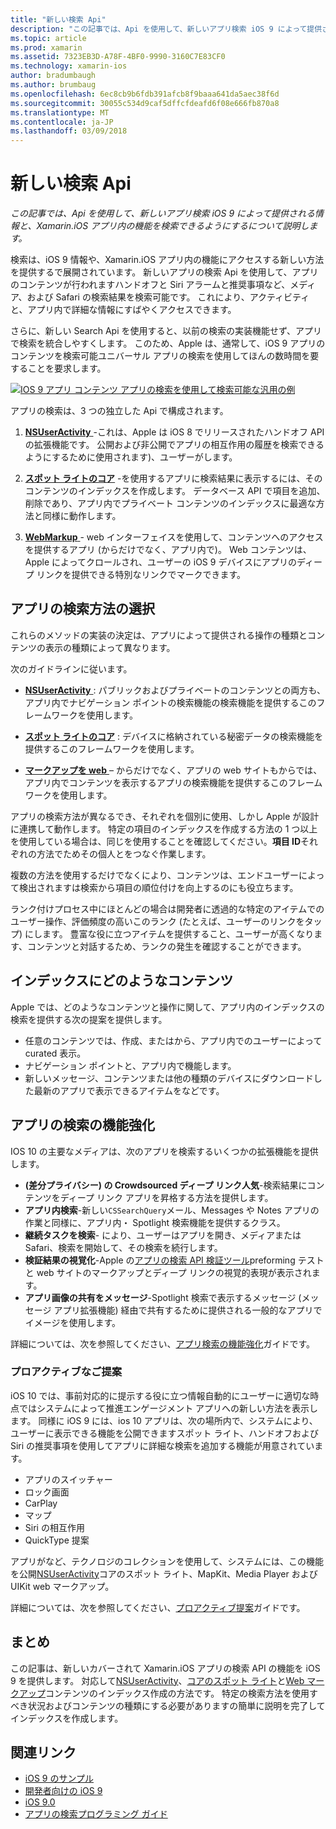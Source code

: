 ```yaml
---
title: "新しい検索 Api"
description: "この記事では、Api を使用して、新しいアプリ検索 iOS 9 によって提供される情報と、Xamarin.iOS アプリ内の機能を検索できるようにするについて説明します。"
ms.topic: article
ms.prod: xamarin
ms.assetid: 7323EB3D-A78F-4BF0-9990-3160C7E83CF0
ms.technology: xamarin-ios
author: bradumbaugh
ms.author: brumbaug
ms.openlocfilehash: 6ec8cb9b6fdb391afcb8f9baaa641da5aec38f6d
ms.sourcegitcommit: 30055c534d9caf5dffcfdeafd6f08e666fb870a8
ms.translationtype: MT
ms.contentlocale: ja-JP
ms.lasthandoff: 03/09/2018
---
```

# <a name="new-search-apis"></a>新しい検索 Api

_この記事では、Api を使用して、新しいアプリ検索 iOS 9 によって提供される情報と、Xamarin.iOS アプリ内の機能を検索できるようにするについて説明します。_

検索は、iOS 9 情報や、Xamarin.iOS アプリ内の機能にアクセスする新しい方法を提供するで展開されています。 新しいアプリの検索 Api を使用して、アプリのコンテンツが行われますハンドオフと Siri アラームと推奨事項など、メディア、および Safari の検索結果を検索可能です。 これにより、アクティビティと、アプリ内で詳細な情報にすばやくアクセスできます。

さらに、新しい Search Api を使用すると、以前の検索の実装機能せず、アプリで検索を統合しやすくします。 このため、Apple は、通常して、iOS 9 アプリのコンテンツを検索可能ユニバーサル アプリの検索を使用してほんの数時間を要することを要求します。

[![](images/intro01.png "IOS 9 アプリ コンテンツ アプリの検索を使用して検索可能な汎用の例")](images/intro01.png#lightbox)

アプリの検索は、3 つの独立した Api で構成されます。

1. [**NSUserActivity** ](nsuseractivity.md) -これは、Apple は iOS 8 でリリースされたハンドオフ API の拡張機能です。 公開および非公開でアプリの相互作用の履歴を検索できるようにするために使用されます)、ユーザーがします。

2. [**スポット ライトのコア**](corespotlight.md) -を使用するアプリに検索結果に表示するには、そのコンテンツのインデックスを作成します。 データベース API で項目を追加、削除であり、アプリ内でプライベート コンテンツのインデックスに最適な方法と同様に動作します。

3. [**WebMarkup** ](web-markup.md) - web インターフェイスを使用して、コンテンツへのアクセスを提供するアプリ (からだけでなく、アプリ内で)。 Web コンテンツは、Apple によってクロールされ、ユーザーの iOS 9 デバイスにアプリのディープ リンクを提供できる特別なリンクでマークできます。

## <a name="selecting-an-app-search-approach"></a>アプリの検索方法の選択

これらのメソッドの実装の決定は、アプリによって提供される操作の種類とコンテンツの表示の種類によって異なります。

次のガイドラインに従います。

- [**NSUserActivity** ](nsuseractivity.md) : パブリックおよびプライベートのコンテンツとの両方も、アプリ内でナビゲーション ポイントの検索機能の検索機能を提供するこのフレームワークを使用します。

- [**スポット ライトのコア**](corespotlight.md) : デバイスに格納されている秘密データの検索機能を提供するこのフレームワークを使用します。

- [**マークアップを web** ](web-markup.md) – からだけでなく、アプリの web サイトもからでは、アプリ内でコンテンツを表示するアプリの検索機能を提供するこのフレームワークを使用します。

アプリの検索方法が異なるでき、それぞれを個別に使用、しかし Apple が設計に連携して動作します。 特定の項目のインデックスを作成する方法の 1 つ以上を使用している場合は、同じを使用することを確認してください。**項目 ID**それぞれの方法でためその個人とをつなぐ作業します。

複数の方法を使用するだけでなくにより、コンテンツは、エンドユーザーによって検出されますは検索から項目の順位付けを向上するのにも役立ちます。

ランク付けプロセス中にほとんどの場合は開発者に透過的な特定のアイテムでのユーザー操作、評価頻度の高いこのランク (たとえば、ユーザーのリンクをタップ) にします。
豊富な役に立つアイテムを提供すること、ユーザーが高くなります、コンテンツと対話するため、ランクの発生を確認することができます。

## <a name="what-content-to-index"></a>インデックスにどのようなコンテンツ

Apple では、どのようなコンテンツと操作に関して、アプリ内のインデックスの検索を提供する次の提案を提供します。

 - 任意のコンテンツでは、作成、またはから、アプリ内でのユーザーによって curated 表示。
 - ナビゲーション ポイントと、アプリ内で機能します。
 - 新しいメッセージ、コンテンツまたは他の種類のデバイスにダウンロードした最新のアプリで表示できるアイテムをなどです。

## <a name="app-search-enhancements"></a>アプリの検索の機能強化

IOS 10 の主要なメディアは、次のアプリを検索するいくつかの拡張機能を提供します。

- **(差分プライバシー) の Crowdsourced ディープ リンク人気**-検索結果にコンテンツをディープ リンク アプリを昇格する方法を提供します。
- **アプリ内検索**-新しい`CSSearchQuery`メール、Messages や Notes アプリの作業と同様に、アプリ内・ Spotlight 検索機能を提供するクラス。
- **継続タスクを検索**- により、ユーザーはアプリを開き、メディアまたは Safari、検索を開始して、その検索を続行します。
- **検証結果の視覚化**-Apple の[アプリの検索 API 検証ツール](https://search.developer.apple.com/appsearch-validation-tool)preforming テストと web サイトのマークアップとディープ リンクの視覚的表現が表示されます。
- **アプリ画像の共有をメッセージ**-Spotlight 検索で表示するメッセージ (メッセージ アプリ拡張機能) 経由で共有するために提供される一般的なアプリでイメージを使用します。

詳細については、次を参照してください、[アプリ検索の機能強化](~/ios/platform/search/app-search-enhancements.md)ガイドです。

### <a name="proactive-suggestions"></a>プロアクティブなご提案

iOS 10 では、事前対応的に提示する役に立つ情報自動的にユーザーに適切な時点ではシステムによって推進エンゲージメント アプリへの新しい方法を表示します。 同様に iOS 9 には、ios 10 アプリは、次の場所内で、システムにより、ユーザーに表示できる機能を公開できますスポット ライト、ハンドオフおよび Siri の推奨事項を使用してアプリに詳細な検索を追加する機能が用意されています。

- アプリのスイッチャー
- ロック画面
- CarPlay
- マップ
- Siri の相互作用
- QuickType 提案 

アプリがなど、テクノロジのコレクションを使用して、システムには、この機能を公開[NSUserActivity](https://developer.xamarin.com/api/type/Foundation.NSUserActivity/)コアのスポット ライト、MapKit、Media Player および UIKit web マークアップ。

詳細については、次を参照してください、[プロアクティブ提案](~/ios/platform/search/proactive-suggestions.md)ガイドです。

## <a name="summary"></a>まとめ

この記事は、新しいカバーされて Xamarin.iOS アプリの検索 API の機能を iOS 9 を提供します。 対応して[NSUserActivity](nsuseractivity.md)、[コアのスポット ライト](corespotlight.md)と[Web マークアップ](web-markup.md)コンテンツのインデックス作成の方法です。 特定の検索方法を使用すべき状況およびコンテンツの種類にする必要がありますの簡単に説明を完了してインデックスを作成します。



## <a name="related-links"></a>関連リンク

- [iOS 9 のサンプル](https://developer.xamarin.com/samples/ios/iOS9/)
- [開発者向けの iOS 9](https://developer.apple.com/ios/pre-release/)
- [iOS 9.0](https://developer.apple.com/library/prerelease/ios/releasenotes/General/WhatsNewIniOS/Articles/iOS9.html)
- [アプリの検索プログラミング ガイド](https://developer.apple.com/library/prerelease/ios/documentation/General/Conceptual/AppSearch/index.html#//apple_ref/doc/uid/TP40016308)
